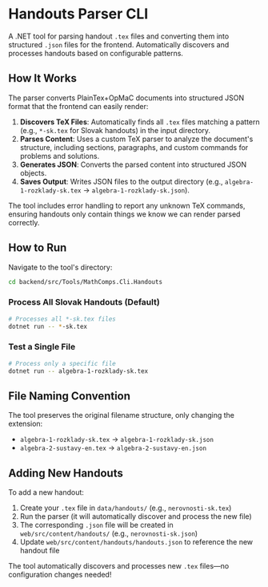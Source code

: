 # Handouts Parser CLI

A .NET tool for parsing handout `.tex` files and converting them into structured `.json` files for the frontend. Automatically discovers and processes handouts based on configurable patterns.

## How It Works

The parser converts PlainTex+OpMaC documents into structured JSON format that the frontend can easily render:

1. **Discovers TeX Files**: Automatically finds all `.tex` files matching a pattern (e.g., `*-sk.tex` for Slovak handouts) in the input directory.
2. **Parses Content**: Uses a custom TeX parser to analyze the document's structure, including sections, paragraphs, and custom commands for problems and solutions.
3. **Generates JSON**: Converts the parsed content into structured JSON objects.
4. **Saves Output**: Writes JSON files to the output directory (e.g., `algebra-1-rozklady-sk.tex` → `algebra-1-rozklady-sk.json`).

The tool includes error handling to report any unknown TeX commands, ensuring handouts only contain things we know we can render parsed correctly.

## How to Run

Navigate to the tool's directory:

```bash
cd backend/src/Tools/MathComps.Cli.Handouts
```

### Process All Slovak Handouts (Default)

```bash
# Processes all *-sk.tex files
dotnet run -- *-sk.tex
```

### Test a Single File

```bash
# Process only a specific file
dotnet run -- algebra-1-rozklady-sk.tex
```

## File Naming Convention

The tool preserves the original filename structure, only changing the extension:

- `algebra-1-rozklady-sk.tex` → `algebra-1-rozklady-sk.json`
- `algebra-2-sustavy-en.tex` → `algebra-2-sustavy-en.json`

## Adding New Handouts

To add a new handout:

1. Create your `.tex` file in `data/handouts/` (e.g., `nerovnosti-sk.tex`)
2. Run the parser (it will automatically discover and process the new file)
3. The corresponding `.json` file will be created in `web/src/content/handouts/` (e.g., `nerovnosti-sk.json`)
4. Update `web/src/content/handouts/handouts.json` to reference the new handout file

The tool automatically discovers and processes new `.tex` files—no configuration changes needed!

